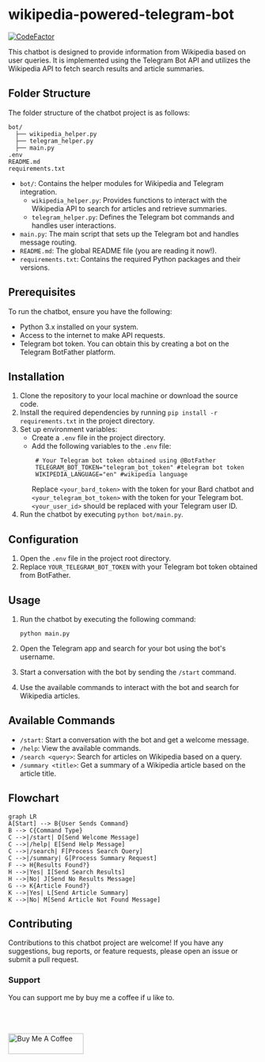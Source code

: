 # wikipedia-powered-telegram-bot

[![CodeFactor](https://www.codefactor.io/repository/github/1999azzar/wikipedia-powered-telegram-bot/badge)](https://www.codefactor.io/repository/github/1999azzar/wikipedia-powered-telegram-bot)

This chatbot is designed to provide information from Wikipedia based on user queries. It is implemented using the Telegram Bot API and utilizes the Wikipedia API to fetch search results and article summaries.

## Folder Structure

The folder structure of the chatbot project is as follows:

```
bot/
  ├── wikipedia_helper.py
  ├── telegram_helper.py
  ├── main.py
.env
README.md
requirements.txt
```

- `bot/`: Contains the helper modules for Wikipedia and Telegram integration.
  - `wikipedia_helper.py`: Provides functions to interact with the Wikipedia API to search for articles and retrieve summaries.
  - `telegram_helper.py`: Defines the Telegram bot commands and handles user interactions.
- `main.py`: The main script that sets up the Telegram bot and handles message routing.
- `README.md`: The global README file (you are reading it now!).
- `requirements.txt`: Contains the required Python packages and their versions.

## Prerequisites

To run the chatbot, ensure you have the following:

- Python 3.x installed on your system.
- Access to the internet to make API requests.
- Telegram bot token. You can obtain this by creating a bot on the Telegram BotFather platform.

## Installation

1. Clone the repository to your local machine or download the source code.
2. Install the required dependencies by running `pip install -r requirements.txt` in the project directory.
3. Set up environment variables:
   - Create a `.env` file in the project directory.
   - Add the following variables to the `.env` file:
     ```
      # Your Telegram bot token obtained using @BotFather
      TELEGRAM_BOT_TOKEN="telegram_bot_token" #telegram bot token
      WIKIPEDIA_LANGUAGE="en" #wikipedia language
     ```
     Replace `<your_bard_token>` with the token for your Bard chatbot and `<your_telegram_bot_token>` with the token for your Telegram bot. `<your_user_id>` should be replaced with your Telegram user ID.
4. Run the chatbot by executing `python bot/main.py`.


## Configuration

1. Open the `.env` file in the project root directory.
2. Replace `YOUR_TELEGRAM_BOT_TOKEN` with your Telegram bot token obtained from BotFather.

## Usage

1. Run the chatbot by executing the following command:

   ```
   python main.py
   ```

2. Open the Telegram app and search for your bot using the bot's username.
3. Start a conversation with the bot by sending the `/start` command.
4. Use the available commands to interact with the bot and search for Wikipedia articles.

## Available Commands

- `/start`: Start a conversation with the bot and get a welcome message.
- `/help`: View the available commands.
- `/search <query>`: Search for articles on Wikipedia based on a query.
- `/summary <title>`: Get a summary of a Wikipedia article based on the article title.

## Flowchart

```mermaid
graph LR
A[Start] --> B{User Sends Command}
B --> C{Command Type}
C -->|/start| D[Send Welcome Message]
C -->|/help| E[Send Help Message]
C -->|/search| F[Process Search Query]
C -->|/summary| G[Process Summary Request]
F --> H{Results Found?}
H -->|Yes| I[Send Search Results]
H -->|No| J[Send No Results Message]
G --> K{Article Found?}
K -->|Yes| L[Send Article Summary]
K -->|No| M[Send Article Not Found Message]
```

## Contributing

Contributions to this chatbot project are welcome! If you have any suggestions, bug reports, or feature requests, please open an issue or submit a pull request.

### Support

You can support me by buy me a coffee if u like to.
<div align="left">
<!--   <h4>And you can also support me by <a href="https://www.buymeacoffee.com/azzar" target="_blank">buying me coffee</a></h4> -->
  <a href="https://www.buymeacoffee.com/azzar" target="_blank">
    <img src="https://cdn.buymeacoffee.com/buttons/v2/default-yellow.png" alt="Buy Me A Coffee" style="height: 42px !important;width: 151.9px !important; margin-top: 50px !important;">
  </a>
</div>
